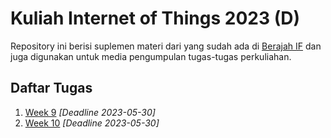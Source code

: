 # Kuliah Internet of Things 2023 (D)

Repository ini berisi suplemen materi dari yang sudah ada di [Berajah IF](https://berajah.if.unram.ac.id/) dan juga digunakan untuk media pengumpulan tugas-tugas perkuliahan.  


## Daftar Tugas

1. [Week 9](week9/README.md)  *[Deadline 2023-05-30]*
1. [Week 10](week10/README.md)  *[Deadline 2023-05-30]*